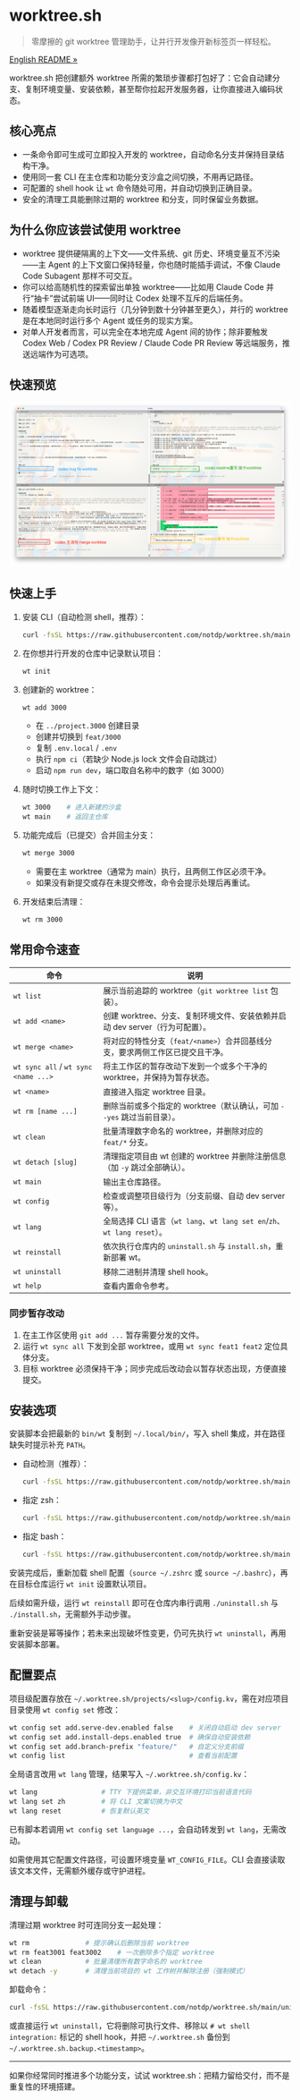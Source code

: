# worktree.sh
>
> 零摩擦的 git worktree 管理助手，让并行开发像开新标签页一样轻松。

[English README »](README.md)

worktree.sh 把创建额外 worktree 所需的繁琐步骤都打包好了：它会自动建分支、复制环境变量、安装依赖，甚至帮你拉起开发服务器，让你直接进入编码状态。

## 核心亮点

- 一条命令即可生成可立即投入开发的 worktree，自动命名分支并保持目录结构干净。
- 使用同一套 CLI 在主仓库和功能分支沙盒之间切换，不用再记路径。
- 可配置的 shell hook 让 `wt` 命令随处可用，并自动切换到正确目录。
- 安全的清理工具能删除过期的 worktree 和分支，同时保留业务数据。

## 为什么你应该尝试使用 worktree

- worktree 提供硬隔离的上下文——文件系统、git 历史、环境变量互不污染——主 Agent 的上下文窗口保持轻量，你也随时能插手调试，不像 Claude Code Subagent 那样不可交互。
- 你可以给高随机性的探索留出单独 worktree——比如用 Claude Code 并行“抽卡”尝试前端 UI——同时让 Codex 处理不互斥的后端任务。
- 随着模型逐渐走向长时运行（几分钟到数十分钟甚至更久），并行的 worktree 是在本地同时运行多个 Agent 或任务的现实方案。
- 对单人开发者而言，可以完全在本地完成 Agent 间的协作；除非要触发 Codex Web / Codex PR Review / Claude Code PR Review 等远端服务，推送远端作为可选项。

## 快速预览

![多 worktree 切换演示](asset/worktree.sh.screenshot-1.png)

## 快速上手

1. 安装 CLI（自动检测 shell，推荐）：

   ```bash
   curl -fsSL https://raw.githubusercontent.com/notdp/worktree.sh/main/install.sh | bash
   ```

2. 在你想并行开发的仓库中记录默认项目：

   ```bash
   wt init
   ```

3. 创建新的 worktree：

   ```bash
   wt add 3000
   ```

   - 在 `../project.3000` 创建目录
   - 创建并切换到 `feat/3000`
   - 复制 `.env.local` / `.env`
   - 执行 `npm ci`（若缺少 Node.js lock 文件会自动跳过）
   - 启动 `npm run dev`，端口取自名称中的数字（如 3000）
4. 随时切换工作上下文：

   ```bash
   wt 3000    # 进入新建的沙盒
   wt main    # 返回主仓库
   ```

5. 功能完成后（已提交）合并回主分支：

   ```bash
   wt merge 3000
   ```

   - 需要在主 worktree（通常为 main）执行，且两侧工作区必须干净。
   - 如果没有新提交或存在未提交修改，命令会提示处理后再重试。

6. 开发结束后清理：

   ```bash
   wt rm 3000
   ```

## 常用命令速查

| 命令                                 | 说明                                                                          |
| ------------------------------------ | ----------------------------------------------------------------------------- |
| `wt list`                            | 展示当前追踪的 worktree（`git worktree list` 包装）。                         |
| `wt add <name>`                      | 创建 worktree、分支、复制环境文件、安装依赖并启动 dev server（行为可配置）。  |
| `wt merge <name>`                    | 将对应的特性分支（`feat/<name>`）合并回基线分支，要求两侧工作区已提交且干净。 |
| `wt sync all` / `wt sync <name ...>` | 将主工作区的暂存改动下发到一个或多个干净的 worktree，并保持为暂存状态。       |
| `wt <name>`                          | 直接进入指定 worktree 目录。                                                  |
| `wt rm [name ...]`                   | 删除当前或多个指定的 worktree（默认确认，可加 `--yes` 跳过当前目录）。        |
| `wt clean`                           | 批量清理数字命名的 worktree，并删除对应的 `feat/*` 分支。                     |
| `wt detach [slug]`                   | 清理指定项目由 wt 创建的 worktree 并删除注册信息（加 `-y` 跳过全部确认）。    |
| `wt main`                            | 输出主仓库路径。                                                              |
| `wt config`                          | 检查或调整项目级行为（分支前缀、自动 dev server 等）。                        |
| `wt lang`                            | 全局选择 CLI 语言（`wt lang`、`wt lang set en`/`zh`、`wt lang reset`）。      |
| `wt reinstall`                       | 依次执行仓库内的 `uninstall.sh` 与 `install.sh`，重新部署 wt。                |
| `wt uninstall`                       | 移除二进制并清理 shell hook。                                                 |
| `wt help`                            | 查看内置命令参考。                                                            |

### 同步暂存改动

1. 在主工作区使用 `git add ...` 暂存需要分发的文件。
2. 运行 `wt sync all` 下发到全部 worktree，或用 `wt sync feat1 feat2` 定位具体分支。
3. 目标 worktree 必须保持干净；同步完成后改动会以暂存状态出现，方便直接提交。

## 安装选项

安装脚本会把最新的 `bin/wt` 复制到 `~/.local/bin/`，写入 shell 集成，并在路径缺失时提示补充 `PATH`。

- 自动检测（推荐）：

  ```bash
  curl -fsSL https://raw.githubusercontent.com/notdp/worktree.sh/main/install.sh | bash
  ```

- 指定 zsh：

  ```bash
  curl -fsSL https://raw.githubusercontent.com/notdp/worktree.sh/main/install.sh | bash -s -- --shell zsh
  ```

- 指定 bash：

  ```bash
  curl -fsSL https://raw.githubusercontent.com/notdp/worktree.sh/main/install.sh | bash -s -- --shell bash
  ```

安装完成后，重新加载 shell 配置（`source ~/.zshrc` 或 `source ~/.bashrc`），再在目标仓库运行 `wt init` 设置默认项目。

后续如需升级，运行 `wt reinstall` 即可在仓库内串行调用 `./uninstall.sh` 与 `./install.sh`，无需额外手动步骤。

重新安装是幂等操作；若未来出现破坏性变更，仍可先执行 `wt uninstall`，再用安装脚本部署。

## 配置要点

项目级配置存放在 `~/.worktree.sh/projects/<slug>/config.kv`，需在对应项目目录使用 `wt config set` 修改：

```bash
wt config set add.serve-dev.enabled false    # 关闭自动启动 dev server
wt config set add.install-deps.enabled true  # 确保自动安装依赖
wt config set add.branch-prefix "feature/"   # 自定义分支前缀
wt config list                               # 查看当前配置
```

全局语言改用 `wt lang` 管理，结果写入 `~/.worktree.sh/config.kv`：

```bash
wt lang                # TTY 下提供菜单，非交互环境打印当前语言代码
wt lang set zh         # 将 CLI 文案切换为中文
wt lang reset          # 恢复默认英文
```

已有脚本若调用 `wt config set language ...`，会自动转发到 `wt lang`，无需改动。

如需使用其它配置文件路径，可设置环境变量 `WT_CONFIG_FILE`。CLI 会直接读取该文本文件，无需额外缓存或守护进程。

## 清理与卸载

清理过期 worktree 时可连同分支一起处理：

```bash
wt rm              # 提示确认后删除当前 worktree
wt rm feat3001 feat3002    # 一次删除多个指定 worktree
wt clean           # 批量清理所有数字命名的 worktree
wt detach -y       # 清理当前项目的 wt 工作树并解除注册（强制模式）
```

卸载命令：

```bash
curl -fsSL https://raw.githubusercontent.com/notdp/worktree.sh/main/uninstall.sh | bash
```

或直接运行 `wt uninstall`，它将删除可执行文件、移除以 `# wt shell integration:` 标记的 shell hook，并把 `~/.worktree.sh` 备份到 `~/.worktree.sh.backup.<timestamp>`。

---

如果你经常同时推进多个功能分支，试试 worktree.sh：把精力留给交付，而不是重复性的环境搭建。
